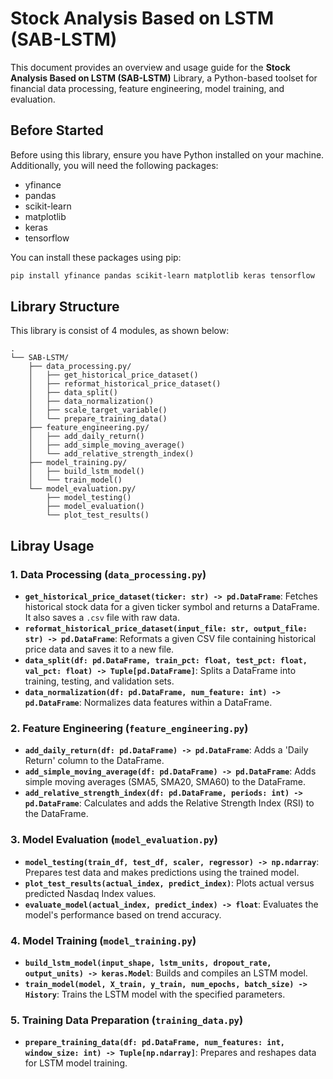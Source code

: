 # Stock Analysis Based on LSTM (SAB-LSTM)

This document provides an overview and usage guide for the **Stock Analysis Based on LSTM (SAB-LSTM)** Library, a Python-based toolset for financial data processing, feature engineering, model training, and evaluation.

## Before Started
Before using this library, ensure you have Python installed on your machine. Additionally, you will need the following packages:
- yfinance
- pandas
- scikit-learn
- matplotlib
- keras
- tensorflow

You can install these packages using pip:

```Bash
pip install yfinance pandas scikit-learn matplotlib keras tensorflow
```

## Library Structure

This library is consist of 4 modules, as shown below: 
```
.
└── SAB-LSTM/
    ├── data_processing.py/
    │   ├── get_historical_price_dataset()
    │   ├── reformat_historical_price_dataset()
    │   ├── data_split()
    │   ├── data_normalization()
    │   ├── scale_target_variable()
    │   └── prepare_training_data()
    ├── feature_engineering.py/
    │   ├── add_daily_return()
    │   ├── add_simple_moving_average()
    │   └── add_relative_strength_index()
    ├── model_training.py/
    │   ├── build_lstm_model()
    │   └── train_model()
    └── model_evaluation.py/
        ├── model_testing()
        ├── model_evaluation()
        └── plot_test_results()
```

## Libray Usage

### 1. Data Processing (`data_processing.py`)
- **`get_historical_price_dataset(ticker: str) -> pd.DataFrame`**: Fetches historical stock data for a given ticker symbol and returns a DataFrame. It also saves a `.csv` file with raw data.
- **`reformat_historical_price_dataset(input_file: str, output_file: str) -> pd.DataFrame`**: Reformats a given CSV file containing historical price data and saves it to a new file.
- **`data_split(df: pd.DataFrame, train_pct: float, test_pct: float, val_pct: float) -> Tuple[pd.DataFrame]`**: Splits a DataFrame into training, testing, and validation sets.
- **`data_normalization(df: pd.DataFrame, num_feature: int) -> pd.DataFrame`**: Normalizes data features within a DataFrame.

### 2. Feature Engineering (`feature_engineering.py`)
- **`add_daily_return(df: pd.DataFrame) -> pd.DataFrame`**: Adds a 'Daily Return' column to the DataFrame.
- **`add_simple_moving_average(df: pd.DataFrame) -> pd.DataFrame`**: Adds simple moving averages (SMA5, SMA20, SMA60) to the DataFrame.
- **`add_relative_strength_index(df: pd.DataFrame, periods: int) -> pd.DataFrame`**: Calculates and adds the Relative Strength Index (RSI) to the DataFrame.

### 3. Model Evaluation (`model_evaluation.py`)
- **`model_testing(train_df, test_df, scaler, regressor) -> np.ndarray`**: Prepares test data and makes predictions using the trained model.
- **`plot_test_results(actual_index, predict_index)`**: Plots actual versus predicted Nasdaq Index values.
- **`evaluate_model(actual_index, predict_index) -> float`**: Evaluates the model's performance based on trend accuracy.

### 4. Model Training (`model_training.py`)
- **`build_lstm_model(input_shape, lstm_units, dropout_rate, output_units) -> keras.Model`**: Builds and compiles an LSTM model.
- **`train_model(model, X_train, y_train, num_epochs, batch_size) -> History`**: Trains the LSTM model with the specified parameters.

### 5. Training Data Preparation (`training_data.py`)
- **`prepare_training_data(df: pd.DataFrame, num_features: int, window_size: int) -> Tuple[np.ndarray]`**: Prepares and reshapes data for LSTM model training.



